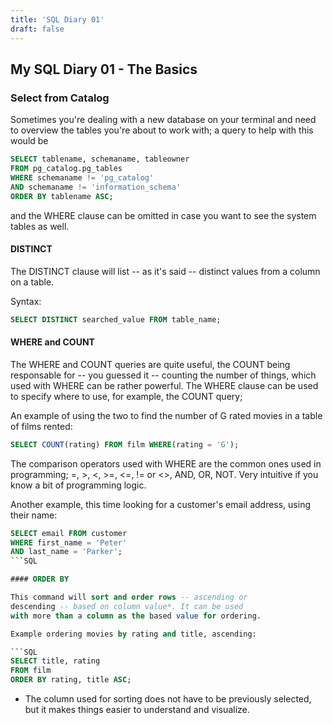 ```yaml
---
title: 'SQL Diary 01'
draft: false
---
```


## My SQL Diary 01 - The Basics


### Select from Catalog

Sometimes you're dealing with a new database
on your terminal and need to overview the tables
you're about to work with; a query to help with
this would be

```SQL
SELECT tablename, schemaname, tableowner
FROM pg_catalog.pg_tables
WHERE schemaname != 'pg_catalog'
AND schemaname != 'information_schema'
ORDER BY tablename ASC;
```

and the WHERE clause can be omitted in case
you want to see the system tables as well.

#### DISTINCT

The DISTINCT clause will list -- as it's said
 -- distinct values from a column on a table.

Syntax:
```SQL
SELECT DISTINCT searched_value FROM table_name;
```


#### WHERE and COUNT

The WHERE and COUNT queries are quite useful, the
COUNT being responsable for -- you guessed it -- counting
the number of things, which used with WHERE can be rather
powerful. The WHERE clause can be used to specify 
where to use, for example, the COUNT query;

An example of using the two to find the number of G rated
movies in a table of films rented:

```SQL
SELECT COUNT(rating) FROM film WHERE(rating = 'G');
```

The comparison operators used with WHERE are the common
ones used in programming; =, >, <, >=, <=, != or <>,
AND, OR, NOT. Very intuitive if you know a bit of programming
logic.

Another example, this time looking for a customer's email
address, using their name:

```SQL
SELECT email FROM customer
WHERE first_name = 'Peter'
AND last_name = 'Parker';
```SQL

#### ORDER BY

This command will sort and order rows -- ascending or 
descending -- based on column value*. It can be used
with more than a column as the based value for ordering.

Example ordering movies by rating and title, ascending:

```SQL
SELECT title, rating
FROM film
ORDER BY rating, title ASC;
```

* The column used for sorting does not have to be 
previously selected, but it makes things easier
to understand and visualize.
